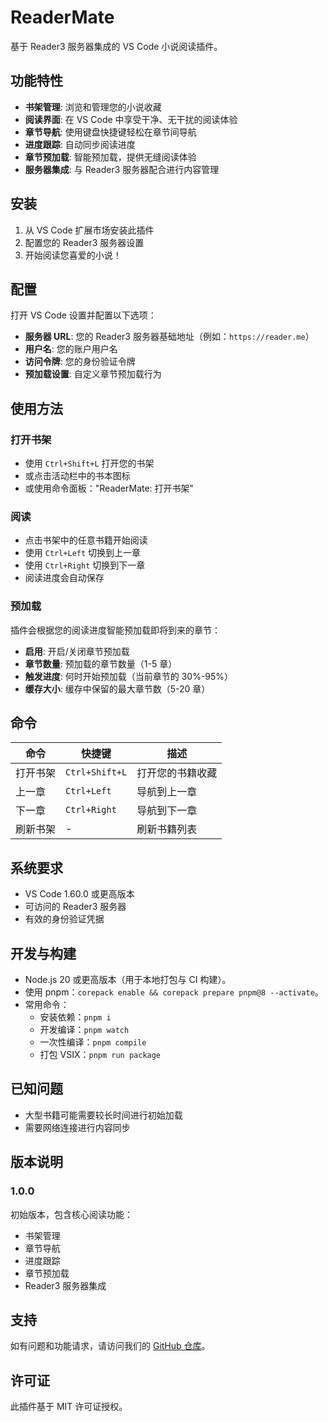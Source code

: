 # ReaderMate

基于 Reader3 服务器集成的 VS Code 小说阅读插件。

## 功能特性

- **书架管理**: 浏览和管理您的小说收藏
- **阅读界面**: 在 VS Code 中享受干净、无干扰的阅读体验
- **章节导航**: 使用键盘快捷键轻松在章节间导航
- **进度跟踪**: 自动同步阅读进度
- **章节预加载**: 智能预加载，提供无缝阅读体验
- **服务器集成**: 与 Reader3 服务器配合进行内容管理

## 安装

1. 从 VS Code 扩展市场安装此插件
2. 配置您的 Reader3 服务器设置
3. 开始阅读您喜爱的小说！

## 配置

打开 VS Code 设置并配置以下选项：

- **服务器 URL**: 您的 Reader3 服务器基础地址（例如：`https://reader.me`）
- **用户名**: 您的账户用户名
- **访问令牌**: 您的身份验证令牌
- **预加载设置**: 自定义章节预加载行为

## 使用方法

### 打开书架

- 使用 `Ctrl+Shift+L` 打开您的书架
- 或点击活动栏中的书本图标
 - 或使用命令面板："ReaderMate: 打开书架"

### 阅读

- 点击书架中的任意书籍开始阅读
- 使用 `Ctrl+Left` 切换到上一章
- 使用 `Ctrl+Right` 切换到下一章
- 阅读进度会自动保存

### 预加载

插件会根据您的阅读进度智能预加载即将到来的章节：

- **启用**: 开启/关闭章节预加载
- **章节数量**: 预加载的章节数量（1-5 章）
- **触发进度**: 何时开始预加载（当前章节的 30%-95%）
- **缓存大小**: 缓存中保留的最大章节数（5-20 章）

## 命令

| 命令     | 快捷键         | 描述             |
| -------- | -------------- | ---------------- |
| 打开书架 | `Ctrl+Shift+L` | 打开您的书籍收藏 |
| 上一章   | `Ctrl+Left`    | 导航到上一章     |
| 下一章   | `Ctrl+Right`   | 导航到下一章     |
| 刷新书架 | -              | 刷新书籍列表     |

## 系统要求

- VS Code 1.60.0 或更高版本
- 可访问的 Reader3 服务器
- 有效的身份验证凭据

## 开发与构建

- Node.js 20 或更高版本（用于本地打包与 CI 构建）。
- 使用 pnpm：`corepack enable && corepack prepare pnpm@8 --activate`。
- 常用命令：
  - 安装依赖：`pnpm i`
  - 开发编译：`pnpm watch`
  - 一次性编译：`pnpm compile`
  - 打包 VSIX：`pnpm run package`

## 已知问题

- 大型书籍可能需要较长时间进行初始加载
- 需要网络连接进行内容同步

## 版本说明

### 1.0.0

初始版本，包含核心阅读功能：

- 书架管理
- 章节导航
- 进度跟踪
- 章节预加载
- Reader3 服务器集成

## 支持

如有问题和功能请求，请访问我们的 [GitHub 仓库](https://github.com/dnslin/readermate-vscode)。

## 许可证

此插件基于 MIT 许可证授权。

